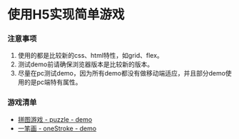 # 使用H5实现简单游戏
### 注意事项
1. 使用的都是比较新的css、html特性，如grid、flex。
2. 测试demo前请确保浏览器版本是比较新的版本。
3. 尽量在pc测试demo，因为所有demo都没有做移动端适应，并且部分demo使用的是pc端特有属性。
### 游戏清单
- [拼图游戏 - puzzle - demo](puzzle.isqqy.com)
- [一笔画 - oneStroke - demo](onestroke.isqqy.com)
